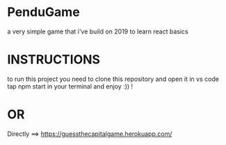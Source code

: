 # PenduGame
 a very simple game that i've build on 2019 to learn react basics
 
# INSTRUCTIONS
 to run this project you need to clone this repository and open it in vs code 
 tap npm start in your terminal and enjoy :)) ! 
 
# OR
 
 Directly ==> https://guessthecapitalgame.herokuapp.com/
